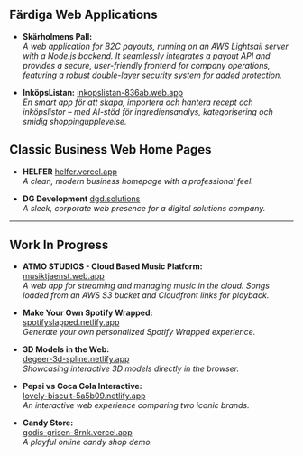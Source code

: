 ## Färdiga Web Applications

- **Skärholmens Pall:**  
  *A web application for B2C payouts, running on an AWS Lightsail server with a Node.js backend. It seamlessly integrates a payout API and provides a secure, user-friendly frontend for company operations, featuring a robust double-layer security system for added protection.*

- **InköpsListan:**
  [inkopslistan-836ab.web.app](https://inkopslistan-836ab.web.app/lists/0tOpS4Nplc0g4B9J4aaS)  
  *En smart app för att skapa, importera och hantera recept och inköpslistor – med AI-stöd för ingrediensanalys, kategorisering och smidig shoppingupplevelse.*


## Classic Business Web Home Pages

- **HELFER**
  [helfer.vercel.app](https://helfer.vercel.app/)  
  *A clean, modern business homepage with a professional feel.*

- **DG Development**
  [dgd.solutions](https://www.dgd.solutions/)  
  *A sleek, corporate web presence for a digital solutions company.*

---

## Work In Progress

- **ATMO STUDIOS - Cloud Based Music Platform:**  
  [musiktjaenst.web.app](https://musiktjaenst.web.app/)  
  *A web app for streaming and managing music in the cloud. Songs loaded from an AWS S3 bucket and Cloudfront links for playback.*

- **Make Your Own Spotify Wrapped:**  
  [spotifyslapped.netlify.app](https://spotifyslapped.netlify.app/)  
  *Generate your own personalized Spotify Wrapped experience.*

- **3D Models in the Web:**  
  [degeer-3d-spline.netlify.app](https://degeer-3d-spline.netlify.app/)  
  *Showcasing interactive 3D models directly in the browser.*

- **Pepsi vs Coca Cola Interactive:**  
  [lovely-biscuit-5a5b09.netlify.app](https://lovely-biscuit-5a5b09.netlify.app/)  
  *An interactive web experience comparing two iconic brands.*

- **Candy Store:**  
  [godis-grisen-8rnk.vercel.app](https://godis-grisen-8rnk.vercel.app/)  
  *A playful online candy shop demo.*

